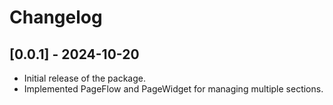 # Changelog

## [0.0.1] - 2024-10-20
- Initial release of the package.
- Implemented PageFlow and PageWidget for managing multiple sections.
